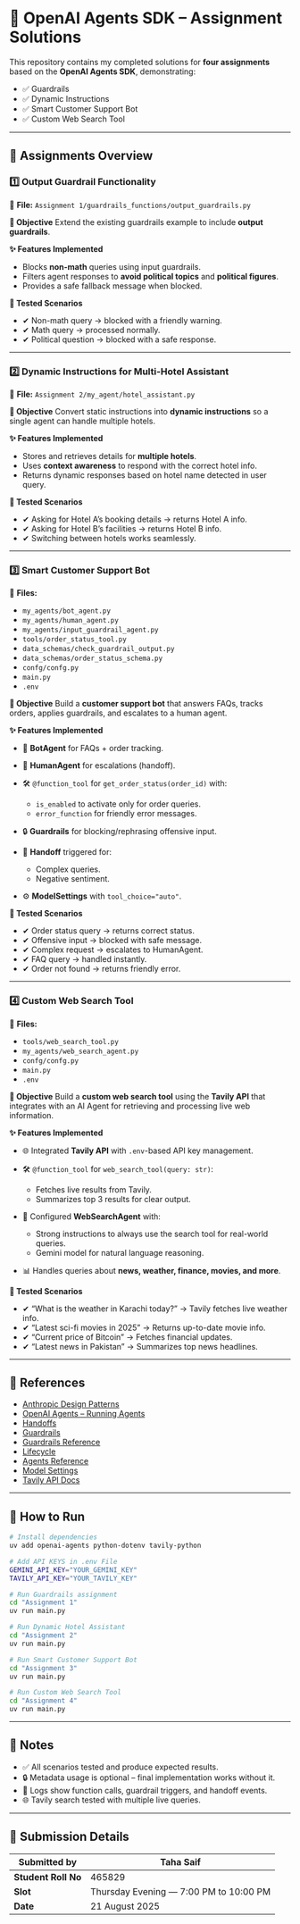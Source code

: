 # 🧠 OpenAI Agents SDK – Assignment Solutions

This repository contains my completed solutions for **four assignments** based on the **OpenAI Agents SDK**, demonstrating:

* ✅ Guardrails
* ✅ Dynamic Instructions
* ✅ Smart Customer Support Bot
* ✅ Custom Web Search Tool

---

## 📂 Assignments Overview

### 1️⃣ Output Guardrail Functionality

📄 **File:** `Assignment 1/guardrails_functions/output_guardrails.py`

**🎯 Objective**
Extend the existing guardrails example to include **output guardrails**.

**✨ Features Implemented**

* Blocks **non-math** queries using input guardrails.
* Filters agent responses to **avoid political topics** and **political figures**.
* Provides a safe fallback message when blocked.

**🧪 Tested Scenarios**

* ✔ Non-math query → blocked with a friendly warning.
* ✔ Math query → processed normally.
* ✔ Political question → blocked with a safe response.

---

### 2️⃣ Dynamic Instructions for Multi-Hotel Assistant

📄 **File:** `Assignment 2/my_agent/hotel_assistant.py`

**🎯 Objective**
Convert static instructions into **dynamic instructions** so a single agent can handle multiple hotels.

**✨ Features Implemented**

* Stores and retrieves details for **multiple hotels**.
* Uses **context awareness** to respond with the correct hotel info.
* Returns dynamic responses based on hotel name detected in user query.

**🧪 Tested Scenarios**

* ✔ Asking for Hotel A’s booking details → returns Hotel A info.
* ✔ Asking for Hotel B’s facilities → returns Hotel B info.
* ✔ Switching between hotels works seamlessly.

---

### 3️⃣ Smart Customer Support Bot

📄 **Files:**

* `my_agents/bot_agent.py`
* `my_agents/human_agent.py`
* `my_agents/input_guardrail_agent.py`
* `tools/order_status_tool.py`
* `data_schemas/check_guardrail_output.py`
* `data_schemas/order_status_schema.py`
* `confg/confg.py`
* `main.py`
* `.env`

**🎯 Objective**
Build a **customer support bot** that answers FAQs, tracks orders, applies guardrails, and escalates to a human agent.

**✨ Features Implemented**

* 🤖 **BotAgent** for FAQs + order tracking.
* 👨 **HumanAgent** for escalations (handoff).
* 🛠 `@function_tool` for `get_order_status(order_id)` with:

  * `is_enabled` to activate only for order queries.
  * `error_function` for friendly error messages.
* 🔒 **Guardrails** for blocking/rephrasing offensive input.
* 🔄 **Handoff** triggered for:

  * Complex queries.
  * Negative sentiment.
* ⚙ **ModelSettings** with `tool_choice="auto"`.

**🧪 Tested Scenarios**

* ✔ Order status query → returns correct status.
* ✔ Offensive input → blocked with safe message.
* ✔ Complex request → escalates to HumanAgent.
* ✔ FAQ query → handled instantly.
* ✔ Order not found → returns friendly error.

---

### 4️⃣ Custom Web Search Tool

📄 **Files:**

* `tools/web_search_tool.py`
* `my_agents/web_search_agent.py`
* `confg/confg.py`
* `main.py`
* `.env`

**🎯 Objective**
Build a **custom web search tool** using the **Tavily API** that integrates with an AI Agent for retrieving and processing live web information.

**✨ Features Implemented**

* 🌐 Integrated **Tavily API** with `.env`-based API key management.
* 🛠 `@function_tool` for `web_search_tool(query: str)`:

  * Fetches live results from Tavily.
  * Summarizes top 3 results for clear output.
* 🤖 Configured **WebSearchAgent** with:

  * Strong instructions to always use the search tool for real-world queries.
  * Gemini model for natural language reasoning.
* 📊 Handles queries about **news, weather, finance, movies, and more**.

**🧪 Tested Scenarios**

* ✔ “What is the weather in Karachi today?” → Tavily fetches live weather info.
* ✔ “Latest sci-fi movies in 2025” → Returns up-to-date movie info.
* ✔ “Current price of Bitcoin” → Fetches financial updates.
* ✔ “Latest news in Pakistan” → Summarizes top news headlines.

---

## 📜 References

* [Anthropic Design Patterns](https://www.anthropic.com/engineering/building-effective-agents)
* [OpenAI Agents – Running Agents](https://openai.github.io/openai-agents-python/running_agents/)
* [Handoffs](https://openai.github.io/openai-agents-python/handoffs/)
* [Guardrails](https://openai.github.io/openai-agents-python/guardrails/)
* [Guardrails Reference](https://openai.github.io/openai-agents-python/ref/guardrail/)
* [Lifecycle](https://openai.github.io/openai-agents-python/ref/lifecycle/)
* [Agents Reference](https://openai.github.io/openai-agents-python/ref/agent/)
* [Model Settings](https://openai.github.io/openai-agents-python/ref/model_settings/#agents.model_settings.ModelSettings)
* [Tavily API Docs](https://docs.tavily.com/)

---

## 🚀 How to Run

```bash
# Install dependencies
uv add openai-agents python-dotenv tavily-python

# Add API KEYS in .env File
GEMINI_API_KEY="YOUR_GEMINI_KEY"
TAVILY_API_KEY="YOUR_TAVILY_KEY"

# Run Guardrails assignment
cd "Assignment 1"
uv run main.py

# Run Dynamic Hotel Assistant
cd "Assignment 2"
uv run main.py

# Run Smart Customer Support Bot
cd "Assignment 3"
uv run main.py

# Run Custom Web Search Tool
cd "Assignment 4"
uv run main.py
```

---

## 📌 Notes

* ✅ All scenarios tested and produce expected results.
* 🔒 Metadata usage is optional – final implementation works without it.
* 📝 Logs show function calls, guardrail triggers, and handoff events.
* 🌐 Tavily search tested with multiple live queries.

---

## 📝 Submission Details

| **Submitted by**    | **Taha Saif**                          |
| ------------------- | -------------------------------------- |
| **Student Roll No** | 465829                                 |
| **Slot**            | Thursday Evening — 7:00 PM to 10:00 PM |
| **Date**            | 21 August 2025                         |
